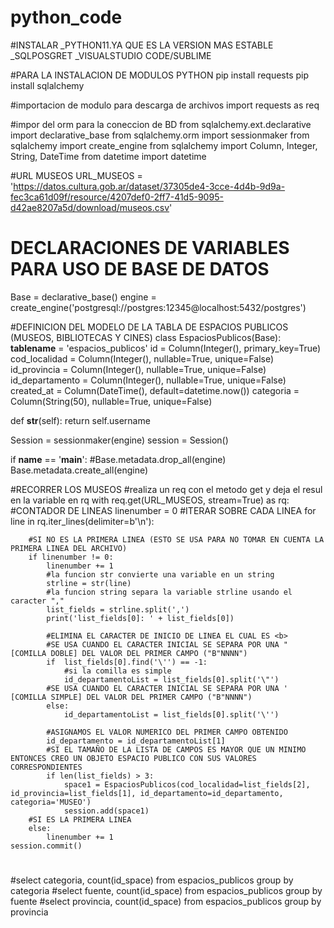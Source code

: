 # python_code
#INSTALAR
_PYTHON11.YA QUE ES LA VERSION MAS ESTABLE
_SQLPOSGRET
_VISUALSTUDIO CODE/SUBLIME

#PARA LA INSTALACION DE MODULOS PYTHON
pip install requests
pip install sqlalchemy

#importacion de modulo para descarga de archivos
import requests as req

#impor del orm para la coneccion de BD
from sqlalchemy.ext.declarative import declarative_base
from sqlalchemy.orm import sessionmaker
from sqlalchemy import create_engine
from sqlalchemy import Column, Integer, String, DateTime
from datetime import datetime

#URL MUSEOS
URL_MUSEOS = 'https://datos.cultura.gob.ar/dataset/37305de4-3cce-4d4b-9d9a-fec3ca61d09f/resource/4207def0-2ff7-41d5-9095-d42ae8207a5d/download/museos.csv'

# DECLARACIONES DE VARIABLES PARA USO DE BASE DE DATOS
Base = declarative_base()
engine = create_engine('postgresql://postgres:12345@localhost:5432/postgres')


#DEFINICION DEL MODELO DE LA TABLA DE ESPACIOS PUBLICOS (MUSEOS, BIBLIOTECAS Y CINES)
class EspaciosPublicos(Base):
	__tablename__ = 'espacios_publicos'
	id = Column(Integer(), primary_key=True)
	cod_localidad = Column(Integer(), nullable=True, unique=False)
	id_provincia = Column(Integer(), nullable=True, unique=False)
	id_departamento = Column(Integer(), nullable=True, unique=False)
	created_at = Column(DateTime(), default=datetime.now())
	categoria = Column(String(50), nullable=True, unique=False)

def __str__(self):
	return self.username

Session = sessionmaker(engine)
session = Session()

if __name__ == '__main__':
	#Base.metadata.drop_all(engine)
	Base.metadata.create_all(engine)

#RECORRER LOS MUSEOS
#realiza un req con el metodo get y deja el resul en la variable en rq
with req.get(URL_MUSEOS, stream=True) as rq:
	#CONTADOR DE LINEAS
	linenumber = 0
	#ITERAR SOBRE CADA LINEA
	for line in rq.iter_lines(delimiter=b'\n'):
		
		#SI NO ES LA PRIMERA LINEA (ESTO SE USA PARA NO TOMAR EN CUENTA LA PRIMERA LINEA DEL ARCHIVO)
		if linenumber != 0:
			linenumber += 1
			#la funcion str convierte una variable en un string
			strline = str(line)
			#la funcion string separa la variable strline usando el caracter ","
			list_fields = strline.split(',')
			print('list_fields[0]: ' + list_fields[0])
			
			#ELIMINA EL CARACTER DE INICIO DE LINEA EL CUAL ES <b>
			#SE USA CUANDO EL CARACTER INICIAL SE SEPARA POR UNA " [COMILLA DOBLE] DEL VALOR DEL PRIMER CAMPO ("B"NNNN")
			if  list_fields[0].find('\'') == -1:
				#si la comilla es simple
				id_departamentoList = list_fields[0].split('\"')
			#SE USA CUANDO EL CARACTER INICIAL SE SEPARA POR UNA ' [COMILLA SIMPLE] DEL VALOR DEL PRIMER CAMPO ("B"NNNN")
			else:
				id_departamentoList = list_fields[0].split('\'')
			
			#ASIGNAMOS EL VALOR NUMERICO DEL PRIMER CAMPO OBTENIDO
			id_departamento = id_departamentoList[1]
			#SI EL TAMAÑO DE LA LISTA DE CAMPOS ES MAYOR QUE UN MINIMO ENTONCES CREO UN OBJETO ESPACIO PUBLICO CON SUS VALORES CORRESPONDIENTES
			if len(list_fields) > 3:
				space1 = EspaciosPublicos(cod_localidad=list_fields[2], id_provincia=list_fields[1], id_departamento=id_departamento, categoria='MUSEO')
				session.add(space1)
		#SI ES LA PRIMERA LINEA
		else:
			linenumber += 1
	session.commit()
  
  
  #
#select categoria, count(id_space) from espacios_publicos group by categoria
#select fuente, count(id_space) from espacios_publicos group by fuente
#select provincia, count(id_space) from espacios_publicos group by provincia
